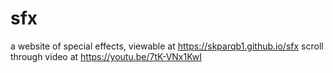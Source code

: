 # sfx
a website of special effects, viewable at https://skparqb1.github.io/sfx scroll through video at https://youtu.be/7tK-VNx1KwI
